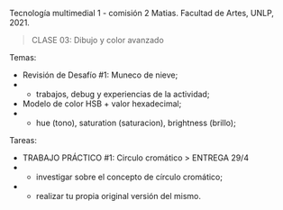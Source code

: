 Tecnología multimedial 1 - comisión 2 Matias. Facultad de Artes, UNLP, 2021.

> CLASE 03: Dibujo y color avanzado

Temas:
- Revisión de Desafío #1: Muneco de nieve;
- - trabajos, debug y experiencias de la actividad;
- Modelo de color HSB + valor hexadecimal;
- - hue (tono), saturation (saturacion), brightness (brillo);

Tareas:
- TRABAJO PRÁCTICO #1: Circulo cromático > ENTREGA 29/4
- - investigar sobre el concepto de círculo cromático;
- - realizar tu propia original versión del mismo.
